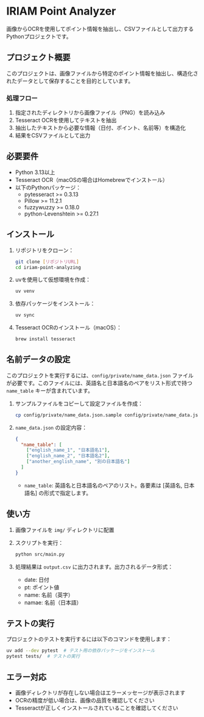 # IRIAM Point Analyzer

画像からOCRを使用してポイント情報を抽出し、CSVファイルとして出力するPythonプロジェクトです。

## プロジェクト概要

このプロジェクトは、画像ファイルから特定のポイント情報を抽出し、構造化されたデータとして保存することを目的としています。

### 処理フロー

1. 指定されたディレクトリから画像ファイル（PNG）を読み込み
2. Tesseract OCRを使用してテキストを抽出
3. 抽出したテキストから必要な情報（日付、ポイント、名前等）を構造化
4. 結果をCSVファイルとして出力

## 必要要件

- Python 3.13以上
- Tesseract OCR（macOSの場合はHomebrewでインストール）
- 以下のPythonパッケージ：
  - pytesseract >= 0.3.13
  - Pillow >= 11.2.1
  - fuzzywuzzy >= 0.18.0
  - python-Levenshtein >= 0.27.1

## インストール

1. リポジトリをクローン：

   ```bash
   git clone [リポジトリURL]
   cd iriam-point-analyzing
   ```

2. uvを使用して仮想環境を作成：

   ```bash
   uv venv
   ```

3. 依存パッケージをインストール：

   ```bash
   uv sync
   ```

4. Tesseract OCRのインストール（macOS）：

   ```bash
   brew install tesseract
   ```

## 名前データの設定

このプロジェクトを実行するには、`config/private/name_data.json` ファイルが必要です。このファイルには、英語名と日本語名のペアをリスト形式で持つ `name_table` キーが含まれています。

1. サンプルファイルをコピーして設定ファイルを作成：

   ```bash
   cp config/private/name_data.json.sample config/private/name_data.json
   ```

2. `name_data.json` の設定内容：

   ```json
   {
     "name_table": [
       ["english_name_1", "日本語名1"],
       ["english_name_2", "日本語名2"],
       ["another_english_name", "別の日本語名"]
     ]
   }
   ```

   - `name_table`: 英語名と日本語名のペアのリスト。各要素は [英語名, 日本語名] の形式で指定します。

## 使い方

1. 画像ファイルを `img/` ディレクトリに配置

2. スクリプトを実行：

   ```bash
   python src/main.py
   ```

3. 処理結果は `output.csv` に出力されます。出力されるデータ形式：
   - date: 日付
   - pt: ポイント値
   - name: 名前（英字）
   - namae: 名前（日本語）

## テストの実行

プロジェクトのテストを実行するには以下のコマンドを使用します：

```bash
uv add --dev pytest  # テスト用の依存パッケージをインストール
pytest tests/  # テストの実行
```

## エラー対応

- 画像ディレクトリが存在しない場合はエラーメッセージが表示されます
- OCRの精度が低い場合は、画像の品質を確認してください
- Tesseractが正しくインストールされていることを確認してください
